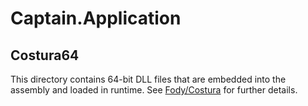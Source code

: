 ﻿# Captain.Application
## Costura64
This directory contains 64-bit DLL files that are embedded into the assembly and loaded in runtime. See [Fody/Costura](https://github.com/Fody/Costura) for further details.
